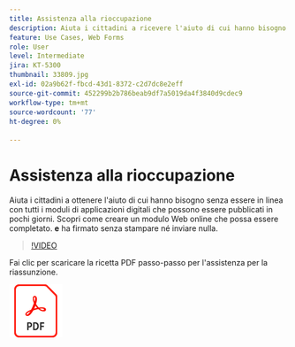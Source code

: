```yaml
---
title: Assistenza alla rioccupazione
description: Aiuta i cittadini a ricevere l'aiuto di cui hanno bisogno senza essere in linea con tutti i moduli di applicazioni digitali che possono essere pubblicati in pochi giorni
feature: Use Cases, Web Forms
role: User
level: Intermediate
jira: KT-5300
thumbnail: 33809.jpg
exl-id: 02a9b62f-fbcd-43d1-8372-c2d7dc8e2eff
source-git-commit: 452299b2b786beab9df7a5019da4f3840d9cdec9
workflow-type: tm+mt
source-wordcount: '77'
ht-degree: 0%

---
```


# Assistenza alla rioccupazione

Aiuta i cittadini a ottenere l&#39;aiuto di cui hanno bisogno senza essere in linea con tutti i moduli di applicazioni digitali che possono essere pubblicati in pochi giorni. Scopri come creare un modulo Web online che possa essere completato. **e** ha firmato senza stampare né inviare nulla.

>[!VIDEO](https://video.tv.adobe.com/v/33809?quality=12&learn=on&hidetitle=true)

Fai clic per scaricare la ricetta PDF passo-passo per l&#39;assistenza per la riassunzione.

[![Scarica ricetta PDF](../assets/acrobat_PDF_96.png)](../assets/UseCaseRecipe-EN-CreatingWebForms-Reemployment.pdf)
